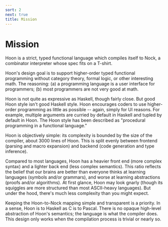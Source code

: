 ```yaml
---
sort: 2
next: true
title: Mission
---
```


# Mission

Hoon is a strict, typed functional language which compiles itself
to Nock, a combinator interpreter whose spec fits on a T-shirt.

Hoon's design goal is to support higher-order typed functional
programming without category theory, formal logic, or other
interesting math.  The reasoning: (a) a programming language is a
user interface for programmers; (b) most programmers are not very
good at math.

Hoon is not quite as expressive as Haskell, though fairly close.
But good Hoon style isn't good Haskell style.  Hoon encourages
coders to use higher-order programming as little as possible --
again, simply for UI reasons.  For example, multiple arguments
are curried by default in Haskell and tupled by default in Hoon.
The Hoon style has been described as "procedural programming in
a functional language."

Hoon is objectively simple: its complexity is bounded by the size
of the compiler, about 3000 lines of Hoon.  This is split evenly
between frontend (parsing and macro expansion) and backend (code
generation and type inference).

Compared to most languages, Hoon has a heavier front end (more
complex syntax) and a lighter back end (less complex semantics).
This ratio reflects the belief that our brains are better than
everyone thinks at learning languages (symbols and/or grammars),
and worse at learning abstractions (proofs and/or algorithms).
At first glance, Hoon may look gnarly (though its squiggles are
more structured than most ASCII-heavy languages).  But under the
hood, there's much less complexity than you might expect.

Keeping the Hoon-to-Nock mapping simple and transparent is a
priority.  In a sense, Hoon is to Haskell as C is to Pascal.
There is no opaque high-level abstraction of Hoon's semantics;
the language is what the compiler does.  This design only works
when the compilation process is trivial or nearly so.
